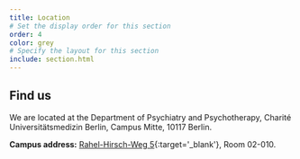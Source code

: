 ```yaml
---
title: Location
# Set the display order for this section
order: 4
color: grey
# Specify the layout for this section
include: section.html
---
```

## Find us

We are located at the Department of Psychiatry and Psychotherapy, Charité Universitätsmedizin Berlin, Campus Mitte, 10117 Berlin.

**Campus address:** [Rahel-Hirsch-Weg 5](https://www.charite.de/service/lageplan/plan/map/ccm_rahel_hirsch_weg_5/){:target='\_blank'}, Room 02-010.
